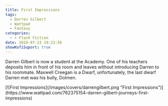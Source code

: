```yaml
---
title: First Impressions
tags:
  - Darren Gilbert
  - Wattpad
  - Fantasy
categories:
  - - Flash Fiction
date: 2019-07-23 19:23:56
showKofiSuport: true
---
```


Darren Gilbert is now a student at the Academy.  One of his teachers deposits him in front of his room and leaves without introducing Darren to his roommate.  Maxwell Creegan is a Dwarf, unfortunately, the last dwarf Darren met was his bully, Dolmen.<!-- more -->
<div class="center">[![First Impressions](/images/covers/darrengilbert.png "First Impressions")](https://www.wattpad.com/762375154-darren-gilbert-journeys-first-impressions)</div>
